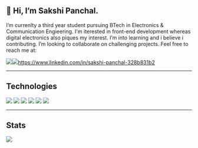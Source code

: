 <h2><b>👋 Hi, I’m Sakshi Panchal. </b></h2>
I’m currenlty a third year student pursuing BTech in Electronics & Communication Engieering. I'm iterested in front-end development whereas digital electronics also piques my interest. I’m into learning and i believe i contributing. I’m looking to collaborate on challenging projects.
Feel free to reach me at:

<img src ="https://img.shields.io/badge/sakshipanchal-D14836?style=for-the-badge&logo=gmail&logoColor=white"><a><img src ="https://img.shields.io/badge/LinkedIn-0077B5?style=for-the-badge&logo=linkedin&logoColor=white">https://www.linkedin.com/in/sakshi-panchal-328b831b2</a>

<hr>

  <h2> <b>Technologies </b></h2>
<img src="https://img.shields.io/badge/C%2B%2B-00599C?style=for-the-badge&logo=c%2B%2B&logoColor=white"> <a> <img src = "https://img.shields.io/badge/C-00599C?style=for-the-badge&logo=c&logoColor=white"> <img src = "https://img.shields.io/badge/CSS3-1572B6?style=for-the-badge&logo=css3&logoColor=white"> <img src = "https://img.shields.io/badge/HTML5-E34F26?style=for-the-badge&logo=html5&logoColor=white"> <img src = "https://img.shields.io/badge/JavaScript-323330?style=for-the-badge&logo=javascript&logoColor=F7DF1E"> <img src = "https://img.shields.io/badge/React-20232A?style=for-the-badge&logo=react&logoColor=61DAFB">

<hr>

  <h2><b> Stats </b></h2>
<img src="https://github-readme-stats.vercel.app/api?username=2331sakshi"/>
<!---
2331sakshi/2331sakshi is a ✨ special ✨ repository because its `README.md` (this file) appears on your GitHub profile.
You can click the Preview link to take a look at your changes.
--->
